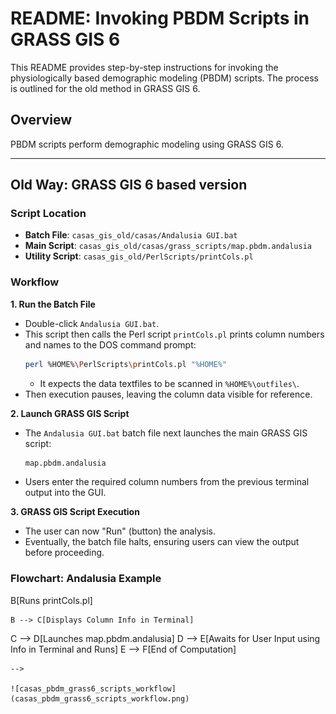 # README: Invoking PBDM Scripts in GRASS GIS 6

This README provides step-by-step instructions for invoking the physiologically based demographic modeling (PBDM) scripts. The process is outlined for the old method in GRASS GIS 6.

## Overview

PBDM scripts perform demographic modeling using GRASS GIS 6.

---

## Old Way: GRASS GIS 6 based version

### Script Location

- **Batch File**: `casas_gis_old/casas/Andalusia GUI.bat`
- **Main Script**: `casas_gis_old/casas/grass_scripts/map.pbdm.andalusia`
- **Utility Script**: `casas_gis_old/PerlScripts/printCols.pl`

### Workflow

**1. Run the Batch File**

- Double-click `Andalusia GUI.bat`.
- This script then calls the Perl script `printCols.pl` prints column numbers and names to the DOS command prompt:
  ```bash
  perl %HOME%\PerlScripts\printCols.pl "%HOME%"
  ```
  - It expects the data textfiles to be scanned in `%HOME%\outfiles\`.
- Then execution pauses, leaving the column data visible for reference.

**2. Launch GRASS GIS Script**

- The `Andalusia GUI.bat` batch file next launches the main GRASS GIS script:
  ```bash
  map.pbdm.andalusia
  ```
- Users enter the required column numbers from the previous terminal output into the GUI.

**3. GRASS GIS Script Execution**

- The user can now "Run" (button) the analysis.
- Eventually, the batch file halts, ensuring users can view the output before proceeding.

### Flowchart: Andalusia Example

<!--
# render in https://mermaid.live
```mermaid
graph TD
A[Start: Run Andalusia GUI Batch File] --> B[Runs printCols.pl]

    B --> C[Displays Column Info in Terminal]

C --> D[Launches map.pbdm.andalusia]
D --> E[Awaits for User Input using Info in Terminal and Runs]
E --> F[End of Computation]
```
-->

![casas_pbdm_grass6_scripts_workflow](casas_pbdm_grass6_scripts_workflow.png)

```
